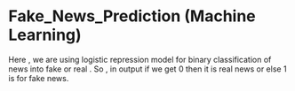 # Fake_News_Prediction (Machine Learning)
Here , we are using logistic repression model for binary classification of news into fake or real . So , in output if we get 0 then it is real news or else 1 is for fake news.


